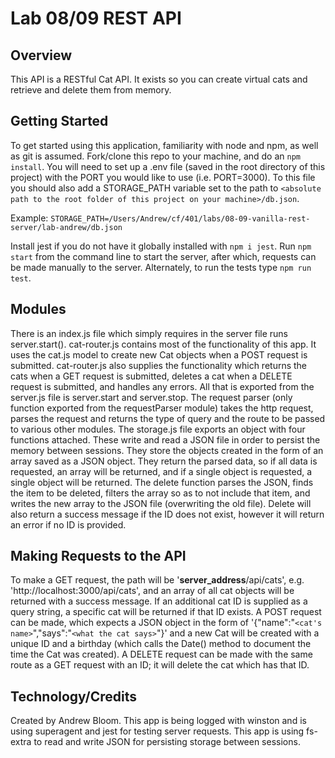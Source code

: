 # Lab 08/09 REST API

## Overview

This API is a RESTful Cat API. It exists so you can create virtual cats and retrieve and delete them from memory.

## Getting Started

To get started using this application, familiarity with node and npm, as well as git is assumed. Fork/clone this repo to your machine, and do an `npm install`. You will need to set up a .env file (saved in the root directory of this project) with the PORT you would like to use (i.e. PORT=3000). To this file you should also add a STORAGE_PATH variable set to the path to `<absolute path to the root folder of this project on your machine>/db.json`.

 Example: `STORAGE_PATH=/Users/Andrew/cf/401/labs/08-09-vanilla-rest-server/lab-andrew/db.json`

  Install jest if you do not have it globally installed with `npm i jest`. Run `npm start` from the command line to start the server, after which, requests can be made manually to the server. Alternately, to run the tests type `npm run test`.

## Modules

There is an index.js file which simply requires in the server file runs server.start(). cat-router.js contains most of the functionality of this app. It uses the cat.js model to create new Cat objects when a POST request is submitted. cat-router.js also supplies the functionality which returns the cats when a GET request is submitted, deletes a cat when a DELETE request is submitted, and handles any errors. All that is exported from the server.js file is server.start and server.stop. The request parser (only function exported from the requestParser module) takes the http request, parses the request and returns the type of query and the route to be passed to various other modules. The storage.js file exports an object with four functions attached. These write and read a JSON file in order to persist the memory between sessions. They store the objects created in the form of an array saved as a JSON object. They return the parsed data, so if all data is requested, an array will be returned, and if a single object is requested, a single object will be returned. The delete function parses the JSON, finds the item to be deleted, filters the array so as to not include that item, and writes the new array to the JSON file (overwriting the old file). Delete will also return a success message if the ID does not exist, however it will return an error if no ID is provided.

## Making Requests to the API

 To make a GET request, the path will be '__server_address__/api/cats', e.g. 'http://localhost:3000/api/cats', and an array of all cat objects will be returned with a success message. If an additional cat ID is supplied as a query string, a specific cat will be returned if that ID exists. A POST request can be made, which expects a JSON object in the form of '{"name":"`<cat's name>`","says":"`<what the cat says>`"}' and a new Cat will be created with a unique ID and a birthday (which calls the Date() method to document the time the Cat was created). A DELETE request can be made with the same route as a GET request with an ID; it will delete the cat which has that ID.

## Technology/Credits

Created by Andrew Bloom. This app is being logged with winston and is using superagent and jest for testing server requests. This app is using fs-extra to read and write JSON for persisting storage between sessions.
